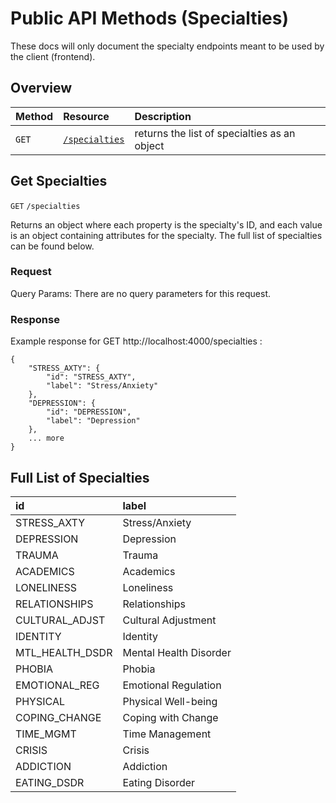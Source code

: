 # Public API Methods (Specialties)

These docs will only document the specialty endpoints meant to be used by the client (frontend).

## Overview

| Method     | Resource                    | Description                       |
|:-----------|:----------------------------|:----------------------------------|
| `GET` | [`/specialties`](#Get-Specialties) | returns the list of specialties as an object |

## Get Specialties

`GET` `/specialties`

Returns an object where each property is the specialty's ID, and each value is an object containing attributes for the specialty. The full list of specialties can be found below.

### Request

Query Params: There are no query parameters for this request.


### Response

Example response for GET http://localhost:4000/specialties :

    {
        "STRESS_AXTY": {
            "id": "STRESS_AXTY",
            "label": "Stress/Anxiety"
        },
        "DEPRESSION": {
            "id": "DEPRESSION",
            "label": "Depression"
        },
        ... more
    }


## Full List of Specialties

| id  | label         | 
|:-----------|:-------------|
| STRESS_AXTY | Stress/Anxiety |
| DEPRESSION | Depression |
| TRAUMA | Trauma |
| ACADEMICS | Academics |
| LONELINESS | Loneliness |
| RELATIONSHIPS | Relationships |
| CULTURAL_ADJST | Cultural Adjustment |
| IDENTITY | Identity |
| MTL_HEALTH_DSDR | Mental Health Disorder |
| PHOBIA | Phobia |
| EMOTIONAL_REG | Emotional Regulation |
| PHYSICAL | Physical Well-being |
| COPING_CHANGE | Coping with Change |
| TIME_MGMT | Time Management |
| CRISIS | Crisis |
| ADDICTION | Addiction |
| EATING_DSDR | Eating Disorder |